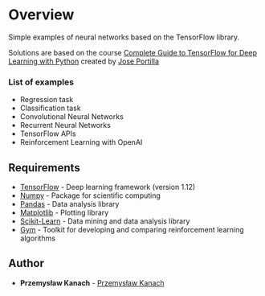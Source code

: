 # Overview

Simple examples of neural networks based on the TensorFlow library.

Solutions are based on the course [Complete Guide to TensorFlow for Deep Learning with Python](https://www.udemy.com/complete-guide-to-tensorflow-for-deep-learning-with-python/) created by [Jose Portilla](https://www.udemy.com/user/joseportilla/)

### List of examples

- Regression task
- Classification task
- Convolutional Neural Networks
- Recurrent Neural Networks
- TensorFlow APIs
- Reinforcement Learning with OpenAI

## Requirements

* [TensorFlow](https://www.tensorflow.org) - Deep learning framework (version 1.12)
* [Numpy](http://www.numpy.org) - Package for scientific computing
* [Pandas](https://pandas.pydata.org) - Data analysis library
* [Matplotlib](https://matplotlib.org) - Plotting library
* [Scikit-Learn](https://scikit-learn.org/stable/) - Data mining and data analysis library
* [Gym](https://gym.openai.com/docs/) - Toolkit for developing and comparing reinforcement learning algorithms

## Author

* **Przemysław Kanach** - [Przemysław Kanach](https://github.com/Przemoo16)
